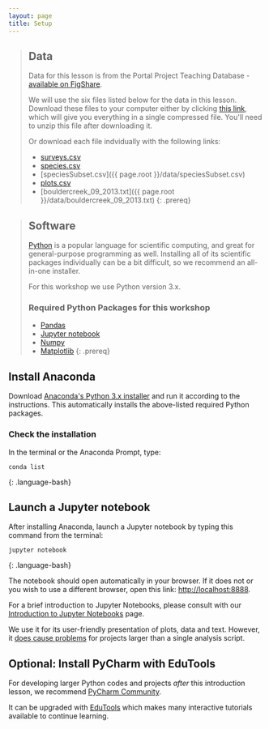 ```yaml
---
layout: page
title: Setup
---
```


> ## Data
> Data for this lesson is from the Portal Project Teaching Database -
> [available on FigShare](https://figshare.com/articles/Portal_Project_Teaching_Database/1314459).
>
> We will use the six files listed below for the data in this lesson.
> Download these files to your computer either by clicking
> [this link](https://github.com/weecology/portal-teachingdb/archive/master.zip),
> which will give you everything in a single compressed file.
> You'll need to unzip this file after downloading it.
>
> Or download each file indvidually with the following links:
>
> - [surveys.csv](https://ndownloader.figshare.com/files/10717177)
> - [species.csv](https://ndownloader.figshare.com/files/3299483)
> - [speciesSubset.csv]({{ page.root }}/data/speciesSubset.csv)
> - [plots.csv](https://ndownloader.figshare.com/files/3299474)
> - [bouldercreek_09_2013.txt]({{ page.root }}/data/bouldercreek_09_2013.txt)
{: .prereq}



> ## Software
> [Python](http://python.org) is a popular language for
> scientific computing, and great for general-purpose programming as
> well.  Installing all of its scientific packages individually can be
> a bit difficult, so we recommend an all-in-one installer.
>
> For this workshop we use Python version 3.x.
>
> ### Required Python Packages for this workshop
>
> * [Pandas](http://pandas.pydata.org/)
> * [Jupyter notebook](http://jupyter.org/)
> * [Numpy](http://www.numpy.org/)
> * [Matplotlib](http://matplotlib.org/)
{: .prereq}

## Install Anaconda

Download [Anaconda's Python 3.x installer](https://www.anaconda.com/distribution/#download-section)
and run it according to the instructions.
This automatically installs the above-listed required Python packages.

### Check the installation

In the terminal or the Anaconda Prompt, type:

~~~
conda list
~~~
{: .language-bash}

## Launch a Jupyter notebook

After installing Anaconda,
launch a Jupyter notebook by typing this command from the terminal:

~~~
jupyter notebook
~~~
{: .language-bash}

The notebook should open automatically in your browser. If it does not or you
wish to use a different browser, open this link: <http://localhost:8888>.

For a brief introduction to Jupyter Notebooks, please consult with our
[Introduction to Jupyter Notebooks](https://datacarpentry.org/python-ecology-lesson/jupyter_notebooks/) page.

We use it for its user-friendly presentation of plots, data and text.
However, it [does cause problems](https://twitter.com/joelgrus/status/1044318416012750850)
for projects larger than a single analysis script.

## Optional: Install PyCharm with EduTools

For developing larger Python codes and projects _after_ this introduction lesson,
we recommend [PyCharm Community](https://www.jetbrains.com/pycharm/download/).

It can be upgraded with [EduTools](https://www.jetbrains.com/help/education/install-edutools-plugin.html?section=PyCharm)
which makes many interactive tutorials available to continue learning.
